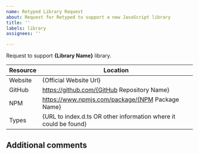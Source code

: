 ```yaml
---
name: Retyped Library Request
about: Request for Retyped to support a new JavaScript library
title: ''
labels: library
assignees: ''

---
```


Request to support **{Library Name}** library.

Resource     |   Location
------------- | -------------
Website       |    {Official Website Url}
GitHub        |     https://github.com/{GitHub Repository Name}
NPM           |     https://www.npmjs.com/package/{NPM Package Name}
Types          |    {URL to index.d.ts OR other information where it could be found}

## Additional comments

<!-- Please leave your comments below, if any -->
